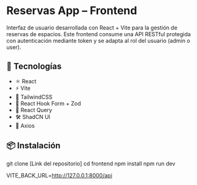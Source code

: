 # Reservas App – Frontend

Interfaz de usuario desarrollada con React + Vite para la gestión de reservas de espacios. Este frontend consume una API RESTful protegida con autenticación mediante token y se adapta al rol del usuario (admin o user).

## 🚀 Tecnologías

- ⚛️ React
- ⚡ Vite
- 🎨 TailwindCSS
- 🧠 React Hook Form + Zod
- 🔁 React Query
- 🛠️ ShadCN UI
- 🧩 Axios

## 📦 Instalación

git clone [Link del repositorio]
cd frontend
npm install
npm run dev

VITE_BACK_URL=http://127.0.0.1:8000/api
